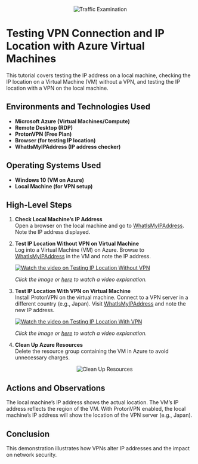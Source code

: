 <p align="center">
  <img src="https://i.imgur.com/Ua7udoS.png" alt="Traffic Examination"/>
</p>

<h1>Testing VPN Connection and IP Location with Azure Virtual Machines</h1>
This tutorial covers testing the IP address on a local machine, checking the IP location on a Virtual Machine (VM) without a VPN, and testing the IP location with a VPN on the local machine.

<h2>Environments and Technologies Used</h2>

- **Microsoft Azure (Virtual Machines/Compute)**
- **Remote Desktop (RDP)**
- **ProtonVPN (Free Plan)**
- **Browser (for testing IP location)**
- **WhatIsMyIPAddress (IP address checker)**

<h2>Operating Systems Used</h2>

- **Windows 10 (VM on Azure)**
- **Local Machine (for VPN setup)**

<h2>High-Level Steps</h2>

1. **Check Local Machine’s IP Address**  
   Open a browser on the local machine and go to [WhatIsMyIPAddress](https://whatismyipaddress.com/). Note the IP address displayed.

2. **Test IP Location Without VPN on Virtual Machine**  
   Log into a Virtual Machine (VM) on Azure. Browse to [WhatIsMyIPAddress](https://whatismyipaddress.com/) in the VM and note the IP address.

   [![Watch the video on Testing IP Location Without VPN](https://img.youtube.com/vi/f9-g-mZfrm8/0.jpg)](https://www.youtube.com/watch?v=f9-g-mZfrm8)

   *Click the image or [here](https://www.youtube.com/watch?v=f9-g-mZfrm8) to watch a video explanation.*

3. **Test IP Location With VPN on Virtual Machine**  
   Install ProtonVPN on the virtual machine. Connect to a VPN server in a different country (e.g., Japan). Visit [WhatIsMyIPAddress](https://whatismyipaddress.com/) and note the new IP address.

   [![Watch the video on Testing IP Location With VPN](https://img.youtube.com/vi/zyeGKbw1tGI/0.jpg)](https://www.youtube.com/watch?v=zyeGKbw1tGI)

   *Click the image or [here](https://www.youtube.com/watch?v=zyeGKbw1tGI) to watch a video explanation.*

4. **Clean Up Azure Resources**  
   Delete the resource group containing the VM in Azure to avoid unnecessary charges.

   <p align="center">
     <img src="https://i.ibb.co/8mg1jKj/Screenshot-2024-11-29-at-11-18-49-PM.png" alt="Clean Up Resources"/>
   </p>

<h2>Actions and Observations</h2>

<p>
  The local machine’s IP address shows the actual location. The VM’s IP address reflects the region of the VM. With ProtonVPN enabled, the local machine’s IP address will show the location of the VPN server (e.g., Japan).
</p>

<h2>Conclusion</h2>
This demonstration illustrates how VPNs alter IP addresses and the impact on network security.
